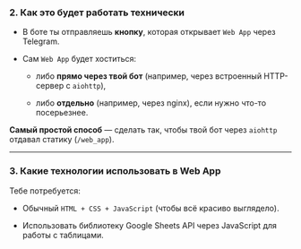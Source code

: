 ### 2. Как это будет работать технически

- В боте ты отправляешь **кнопку**, которая открывает `Web App` через Telegram.
    
- Сам `Web App` будет хоститься:
    
    - либо **прямо через твой бот** (например, через встроенный HTTP-сервер с `aiohttp`),
        
    - либо **отдельно** (например, через nginx), если нужно что-то посерьезнее.
        

**Самый простой способ** — сделать так, чтобы твой бот через `aiohttp` отдавал статику (`/web_app`).

---

### 3. Какие технологии использовать в Web App

Тебе потребуется:

- Обычный `HTML + CSS + JavaScript` (чтобы всё красиво выглядело).
    
- Использовать библиотеку Google Sheets API через JavaScript для работы с таблицами.